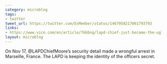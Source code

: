 ```yaml
---
category: microblog
tags:
- twitter
tweet_url: https://twitter.com/ExMember/status/1467958217061793793
links:
- https://www.vice.com/en/article/7kbbng/lapd-chief-just-became-the-ugly-american-in-france
layout: microblog
---
```

On Nov 17, @LAPDChiefMoore’s security detail made a wrongful arrest in Marseille, France. The LAPD is keeping the identity of the officers secret.
